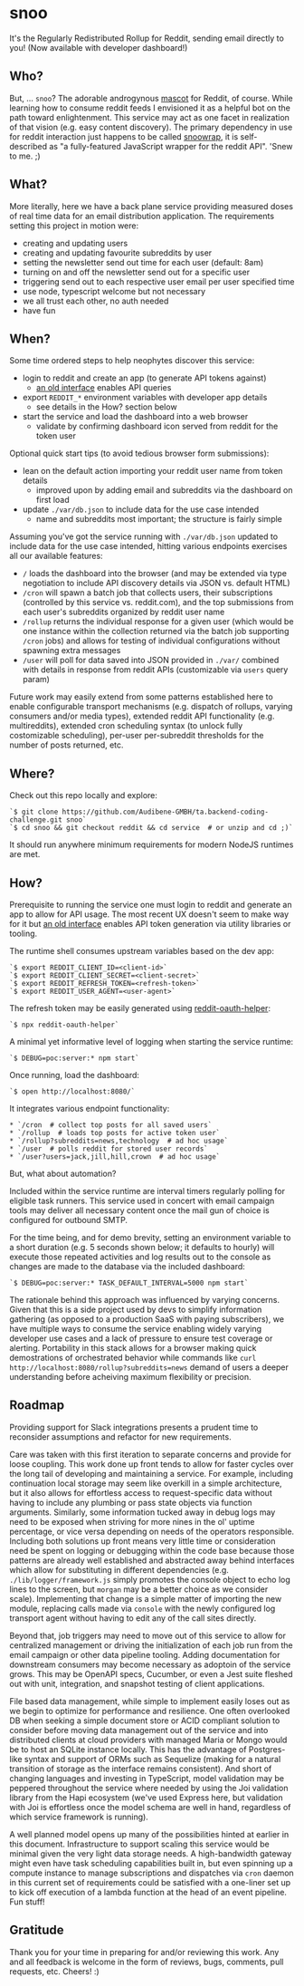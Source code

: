 snoo
====

It's the Regularly Redistributed Rollup for Reddit, sending email directly to you!
(Now available with developer dashboard!)


Who?
----

But, ... `snoo`?  The adorable androgynous [mascot](https://amp.knowyourmeme.com/memes/snoo)
for Reddit, of course.  While learning how to consume reddit feeds I envisioned
it as a helpful bot on the path toward enlightenment.  This service may act as
one facet in realization of that vision (e.g. easy content discovery).  The
primary dependency in use for reddit interaction just happens to be called
[snoowrap](https://github.com/not-an-aardvark/snoowrap), it is self-described
as "a fully-featured JavaScript wrapper for the reddit API".  'Snew to me.  ;)


What?
-----

More literally, here we have a back plane service providing measured doses of
real time data for an email distribution application.  The requirements setting
this project in motion were:

 * creating and updating users
 * creating and updating favourite subreddits by user
 * setting the newsletter send out time for each user (default: 8am)
 * turning on and off the newsletter send out for a specific user
 * triggering send out to each respective user email per user specified time
 * use node, typescript welcome but not necessary
 * we all trust each other, no auth needed
 * have fun


When?
-----

Some time ordered steps to help neophytes discover this service:

 * login to reddit and create an app (to generate API tokens against)
   * [an old interface](https://www.reddit.com/prefs/apps) enables API queries
 * export `REDDIT_*` environment variables with developer app details
   * see details in the How? section below
 * start the service and load the dashboard into a web browser
   * validate by confirming dashboard icon served from reddit for the token user

Optional quick start tips (to avoid tedious browser form submissions):

 * lean on the default action importing your reddit user name from token details
   * improved upon by adding email and subreddits via the dashboard on first load
 * update `./var/db.json` to include data for the use case intended
   * name and subreddits most important; the structure is fairly simple


Assuming you've got the service running with `./var/db.json` updated to include
data for the use case intended, hitting various endpoints exercises all our
available features:

 * `/` loads the dashboard into the browser (and may be extended via type
   negotiation to include API discovery details via JSON vs. default HTML)
 * `/cron` will spawn a batch job that collects users, their subscriptions
   (controlled by this service vs. reddit.com), and the top submissions from each
   user's subreddits organized by reddit user name
 * `/rollup` returns the individual response for a given user (which would be
   one instance within the collection returned via the batch job supporting
   `/cron` jobs) and allows for testing of individual configurations without
   spawning extra messages
 * `/user` will poll for data saved into JSON provided in `./var/` combined with
   details in response from reddit APIs (customizable via `users` query param)


Future work may easily extend from some patterns established here to enable
configurable transport mechanisms (e.g. dispatch of rollups, varying consumers
and/or media types), extended reddit API functionality (e.g. multireddits),
extended cron scheduling syntax (to unlock fully costomizable scheduling),
per-user per-subreddit thresholds for the number of posts returned, etc.


Where?
------

Check out this repo locally and explore:

	`$ git clone https://github.com/Audibene-GMBH/ta.backend-coding-challenge.git snoo`
	`$ cd snoo && git checkout reddit && cd service  # or unzip and cd ;)`

It should run anywhere minimum requirements for modern NodeJS runtimes are met.


How?
----

Prerequisite to running the service one must login to reddit and generate an
app to allow for API usage.  The most recent UX doesn't seem to make way for
it but [an old interface](https://www.reddit.com/prefs/apps) enables API token
generation via utility libraries or tooling.

The runtime shell consumes upstream variables based on the dev app:

	`$ export REDDIT_CLIENT_ID=<client-id>`
	`$ export REDDIT_CLIENT_SECRET=<client-secret>`
	`$ export REDDIT_REFRESH_TOKEN=<refresh-token>`
	`$ export REDDIT_USER_AGENT=<user-agent>`

The refresh token may be easily generated using [reddit-oauth-helper](https://github.com/not-an-aardvark/reddit-oauth-helper):

	`$ npx reddit-oauth-helper`


A minimal yet informative level of logging when starting the service runtime:

	`$ DEBUG=poc:server:* npm start`


Once running, load the dashboard:

	`$ open http://localhost:8080/`

It integrates various endpoint functionality:

	* `/cron  # collect top posts for all saved users`
	* `/rollup  # loads top posts for active token user`
	* `/rollup?subreddits=news,technology  # ad hoc usage`
	* `/user  # polls reddit for stored user records`
	* `/user?users=jack,jill,hill,crown  # ad hoc usage`


But, what about automation?

Included within the service runtime are interval timers regularly polling for
eligible task runners.  This service used in concert with email campaign tools
may deliver all necessary content once the mail gun of choice is configured for
outbound SMTP.

For the time being, and for demo brevity, setting an environment variable to a
short duration (e.g. 5 seconds shown below; it defaults to hourly) will execute
those repeated activities and log results out to the console as changes are made
to the database via the included dashboard:

	`$ DEBUG=poc:server:* TASK_DEFAULT_INTERVAL=5000 npm start`

The rationale behind this approach was influenced by varying concerns.  Given
that this is a side project used by devs to simplify information gathering (as
opposed to a production SaaS with paying subscribers), we have multiple ways to
consume the service enabling widely varying developer use cases and a lack of
pressure to ensure test coverage or alerting.  Portability in this stack allows
for a browser making quick demostrations of orchestrated behavior while commands
like `curl http://localhost:8080/rollup?subreddits=news` demand of users a
deeper understanding before acheiving maximum flexibility or precision.


Roadmap
-------

Providing support for Slack integrations presents a prudent time to reconsider
assumptions and refactor for new requirements.

Care was taken with this first iteration to separate concerns and provide for
loose coupling.  This work done up front tends to allow for faster cycles over
the long tail of developing and maintaining a service.  For example, including
continuation local storage may seem like overkill in a simple architecture, but
it also allows for effortless access to request-specific data without having to
include any plumbing or pass state objects via function arguments.  Similarly,
some information tucked away in debug logs may need to be exposed when striving
for more nines in the ol' uptime percentage, or vice versa depending on needs
of the operators responsible.  Including both solutions up front means very
little time or consideration need be spent on logging or debugging within the
code base because those patterns are already well established and abstracted
away behind interfaces which allow for substituting in different dependencies
(e.g. `./lib/logger/framework.js` simply promotes the console object to echo
log lines to the screen, but `morgan` may be a better choice as we consider
scale).  Implementing that change is a simple matter of importing the new
module, replacing calls made via `console` with the newly configured log
transport agent without having to edit any of the call sites directly.

Beyond that, job triggers may need to move out of this service to allow for
centralized management or driving the initialization of each job run from the
email campaign or other data pipeline tooling.  Adding documentation for
downstream consumers may become necessary as adoptoin of the service grows.
This may be OpenAPI specs, Cucumber, or even a Jest suite fleshed out with
unit, integration, and snapshot testing of client applications.

File based data management, while simple to implement easily loses out as we
begin to optimize for performance and resilience.  One often overlooked DB
when seeking a simple document store or ACID compliant solution to consider
before moving data management out of the service and into distributed clients
at cloud providers with managed Maria or Mongo would be to host an SQLite
instance locally.  This has the advantage of Postgres-like syntax and support
of ORMs such as Sequelize (making for a natural transition of storage as the
interface remains consistent).  And short of changing languages and investing
in TypeScript, model validation may be peppered throughout the service where
needed by using the Joi validation library from the Hapi ecosystem (we've used
Express here, but validation with Joi is effortless once the model schema are
well in hand, regardless of which service framework is running).

A well planned model opens up many of the possibilities hinted at earlier in
this document.  Infrastructure to support scaling this service would be
minimal given the very light data storage needs.  A high-bandwidth gateway
might even have task scheduling capabilities built in, but even spinning up
a compute instance to manage subscriptions and dispatches via `cron` daemon
in this current set of requirements could be satisfied with a one-liner set up
to kick off execution of a lambda function at the head of an event pipeline.
Fun stuff!


Gratitude
---------

Thank you for your time in preparing for and/or reviewing this work.  Any and
all feedback is welcome in the form of reviews, bugs, comments, pull requests,
etc.  Cheers!  :)
